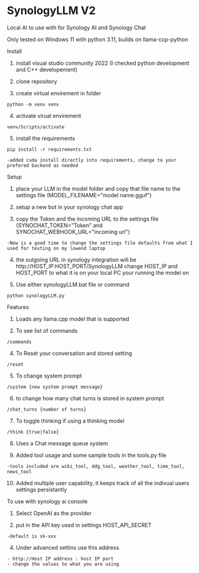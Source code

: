 # SynologyLLM V2
Local AI to use with for Synology AI and Synology Chat

Only tested on Windows 11 with python 3.11, builds on llama-ccp-python 

Install
  
  1) install visual studio community 2022 (I checked python development and C++ developement)
  
  2) clone repository
  
  3) create virtual envirement in folder    
    
    python -m venv venv
  
  4) activate virual envirement             
  
    venv/Scripts/activate
 
  5) install the requirements
    
    pip install -r requirements.txt

    -added cuda install directly into requirements, change to your prefered backend as needed

     
Setup

  1) place your LLM in the model folder and copy that file name to the settings file (MODEL_FILENAME="model name.gguf")
  
  2) setup a new bot in your synology chat app
  
  3) copy the Token and the incoming URL to the settings file (SYNOCHAT_TOKEN="Token" and SYNOCHAT_WEBHOOK_URL="incoming url")
        
    -Now is a good time to change the settings file defaults from what I used for testing on my lowend laptop
  
  4) the outgoing URL in synology integration will be http://HOST_IP:HOST_PORT/SynologyLLM change HOST_IP and HOST_PORT to what it is on your local PC your running the model on
  
  5) Use either synologyLLM.bat file or command
  
    python synologyLLM.py
    
    
Features
  
  1) Loads any llama.cpp model that is supported
     
  3) To see list of commands
      
    /commands
  
  4) To Reset your conversation and stored setting    
      
    /reset
  
  5) To change system prompt
      
    /system {new system prompt message}
    
  6) to change how many chat turns is stored in system prompt 

    /chat_turns {number of turns}

  7) To toggle thinking if using a thinking model

    /think {true|false}

  8) Uses a Chat message queue system

  9) Added tool usage and some sample tools in the tools.py file

    -tools included are wiki_tool, ddg_tool, weather_tool, time_tool, news_tool 

  10) Added multiple user capability, it keeps track of all the indivual users settings persistantly


To use with synology ai console

  1) Select OpenAI as the provider

  2) put in the API key used in settings HOST_API_SECRET
     
    -default is sk-xxx
     
  4) Under advanced settins use this address
     
    - http://Host IP address : host IP port
    - change the values to what you are using


